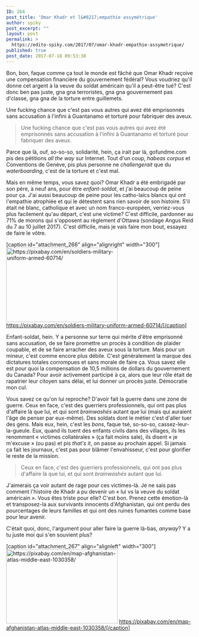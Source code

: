 ```yaml
---
ID: 264
post_title: 'Omar Khadr et l&#8217;empathie assymétrique'
author: spiky
post_excerpt: ""
layout: post
permalink: >
  https://edito-spiky.com/2017/07/omar-khadr-empathie-assymetrique/
published: true
post_date: 2017-07-18 09:53:38
---
```

Bon, bon, faque comme ça tout le monde est fâché que Omar Khadr reçoive une compensation financière du gouvernement fédéral? Vous voudriez qu'il donne cet argent à la veuve du soldat américain qu'il a peut-être tué? C'est donc ben pas juste, gna gna terroristes, gna gna gouvernement pas d'classe, gna gna de la torture entre guillemets.

Une fucking chance que c'est pas vous autres qui avez été emprisonnés sans accusation à l'infini à Guantanamo et torturé pour fabriquer des aveux.

> Une fucking chance que c'est pas vous autres qui avez été emprisonnés sans accusation à l'infini à Guantanamo et torturé pour fabriquer des aveux.

Parce que là, ouf, so-so-so, solidarité, hein, ça irait par là, gofundme.com pis des pétitions _all the way_ sur Internet. Tout d'un coup, _habeas corpus_ et Conventions de Genève, pis plus personne ne _challengerait_ que du _waterboarding_, c'est de la torture et c'est mal.

Mais en même temps, vous savez quoi? Omar Khadr a été embrigadé par son père, à neuf ans, pour être *enfant-soldat*, et j'ai beaucoup de peine pour ça. J'ai aussi beaucoup de peine pour les catho-laïcs blancs qui ont l'empathie atrophiée et qui le détestent sans rien savoir de son histoire. S'il était né blanc, catholique et avec un nom franco-européen, verriez-vous plus facilement qu'au départ, c'est une victime? C'est difficile, pardonner au 71% de morons qui s'opposent au règlement d'Ottawa (sondage Angus Reid du 7 au 10 juillet 2017). C'est difficile, mais je vais faire mon bout, essayez de faire le vôtre.

[caption id="attachment_266" align="alignright" width="300"]<img class="size-medium wp-image-266" src="https://edito-spiky.com/wp-content/uploads/2017/07/soldiers-60714_1920-300x200.jpg" alt="https://pixabay.com/en/soldiers-military-uniform-armed-60714/" width="300" height="200" /> https://pixabay.com/en/soldiers-military-uniform-armed-60714/[/caption]

Enfant-soldat, hein. Y a personne sur terre qui mérite d'être emprisonné sans accusation, de se faire promettre un procès à condition de plaider coupable, et de se faire arracher des aveux sous la torture. Mais pour un mineur, c'est comme encore plus débile. C'est généralement la marque des dictatures totales corrompues et sans morale de faire ça. Vous savez elle est pour quoi la compensation de 10,5 millions de dollars du gouvernement du Canada? Pour avoir activement participé à ça, alors que leur rôle était de rapatrier leur citoyen sans délai, et lui donner un procès juste. Démocratie mon cul.

Vous savez ce qu'on lui reproche? D'avoir fait la guerre dans une zone de guerre. Ceux en face, c'est des guerriers professionnels, qui ont pas plus d'affaire là que lui, et qui sont _brainwashés_ autant que lui (mais qui auraient l'âge de penser par eux-même). Des soldats dont le métier c'est d'aller tuer des gens. Mais eux, hein, c'est les _bons_, faque tsé, so-so-so, cassez-leur-la-gueule. Eux, quand ils tuent des enfants civils dans des villages, ils les renomment « victimes collatérales » (ça fait moins sale), ils disent « je m'excuse » (ou pas) et pis _that's it_, on passe au prochain appel. Si jamais ça fait les journaux, c'est pas pour blâmer l'envahisseur, c'est pour glorifier le reste de la mission.

> Ceux en face, c'est des guerriers professionnels, qui ont pas plus d'affaire là que lui, et qui sont _brainwashés_ autant que lui.

J'aimerais ça voir autant de rage pour ces victimes-là. Je ne sais pas comment l'histoire de Khadr a pu devenir un « lui vs la veuve du soldat américain ». Vous êtes triste pour elle? C'est bon. Prenez cette émotion-là et transposez-la aux survivants innocents d'Afghanistan, qui ont perdu des pourcentages de leurs familles et qui ont des ruines fumantes comme base pour leur avenir.

C'était quoi, donc, l'argument pour aller faire la guerre là-bas, _anyway_? Y a tu juste moi qui s'en souvient plus?

[caption id="attachment_267" align="alignleft" width="300"]<img class="size-medium wp-image-267" src="https://edito-spiky.com/wp-content/uploads/2017/07/map-1030358_1920-300x199.jpg" alt="https://pixabay.com/en/map-afghanistan-atlas-middle-east-1030358/" width="300" height="199" /> https://pixabay.com/en/map-afghanistan-atlas-middle-east-1030358/[/caption]